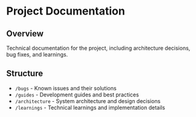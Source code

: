 # Project Documentation

## Overview

Technical documentation for the project, including architecture decisions, bug fixes, and learnings.

## Structure

- `/bugs` - Known issues and their solutions
- `/guides` - Development guides and best practices
- `/architecture` - System architecture and design decisions
- `/learnings` - Technical learnings and implementation details
